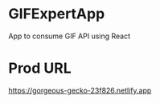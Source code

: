 # GIFExpertApp

App to consume GIF API using React


# Prod URL

https://gorgeous-gecko-23f826.netlify.app

